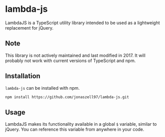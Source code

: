 # lambda-js

LambdaJS is a TypeScript utility library intended to be used as a lightweight replacement for jQuery.

## Note

This library is not actively maintained and last modified in 2017. It will probably not work with current versions of TypeScript and npm.

## Installation

`lambda-js` can be installed with npm.

```bash
npm install https://github.com/jonaszell97/lambda-js.git
```

## Usage

LambdaJS makes its functionality available in a global `$` variable, similar to jQuery. You can reference this variable from anywhere in your code.